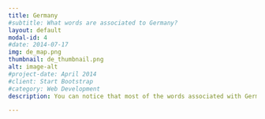 ```yaml
---
title: Germany
#subtitle: What words are associated to Germany? 
layout: default
modal-id: 4
#date: 2014-07-17
img: de_map.png
thumbnail: de_thumbnail.png
alt: image-alt
#project-date: April 2014
#client: Start Bootstrap
#category: Web Development
description: You can notice that most of the words associated with Germany are about the Second World War and nazism. As Germany has a heavy historical background, the Wikispeedia gamers think of it first when they have to find it, as a lot of information will be available on Wikipedia about it. You can also see the aftermath of *World War II* with the occupation of the country by the *Soviet Union*. Some less known historical facts are hidden under words like *Tanzania*, which was part of the colonial past of Germany, or *Kenya*, which played an <a href="https://en.wikipedia.org/wiki/Kenya_in_World_War_II">important role</a> in WWII by furnishing a consequent number of soldiers to the British Army.<br><br> On a more positive note, physicists in Germany are also under the spotlight on this wordmap! They greatly contributed to the development of quantum physics in the first part of the twentieth century, with *Albert Einstein* that got the Nobel prize for the photoelectric effect and *Schroedinger* that was celebrated in the physics world for his equation, but that you certainly know for the paradox of his both dead and alive <a href="https://en.wikipedia.org/wiki/Schr%C3%B6dinger%27s_cat">cat</a>. Schroedinger was actually Danish but his name sounds German, which could have been confusing, although he lived in Germany before fleeing it in 1933 due to his strong opposition to Nazism. <br><br>

---
```


